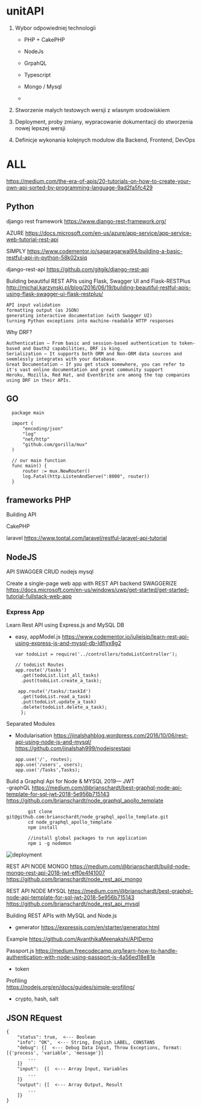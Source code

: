 # unitAPI
1. Wybor odpowiedniej technologii
      + PHP
            + CakePHP
            
      + NodeJs
      + GrpahQL
      + Typescript
      + Mongo / Mysql
      + 
      
2. Stworzenie malych testowych wersji z wlasnym srodowiskiem
3. Deployment, proby zmiany, wypracowanie dokumentacji do stworzenia nowej lepszej wersji
4. Definicje wykonania kolejnych modulow dla Backend, Frontend, DevOps

# ALL
https://medium.com/the-era-of-apis/20-tutorials-on-how-to-create-your-own-api-sorted-by-programming-language-9ad2fa5fc429

## Python
django rest framework
https://www.django-rest-framework.org/

AZURE
https://docs.microsoft.com/en-us/azure/app-service/app-service-web-tutorial-rest-api

SIMPLY
https://www.codementor.io/sagaragarwal94/building-a-basic-restful-api-in-python-58k02xsiq


django-rest-api
https://github.com/gitgik/django-rest-api


Building beautiful REST APIs using Flask, Swagger UI and Flask-RESTPlus
http://michal.karzynski.pl/blog/2016/06/19/building-beautiful-restful-apis-using-flask-swagger-ui-flask-restplus/

    API input validation
    formatting output (as JSON)
    generating interactive documentation (with Swagger UI)
    turning Python exceptions into machine-readable HTTP responses

Why DRF?

    Authentication – From basic and session-based authentication to token-based and Oauth2 capabilities, DRF is king.
    Serialization – It supports both ORM and Non-ORM data sources and seemlessly integrates with your database.
    Great Documentation – If you get stuck somewhere, you can refer to it's vast online documentation and great community support
    Heroku, Mozilla, Red Hat, and Eventbrite are among the top companies using DRF in their APIs.


## GO

      package main

      import (
          "encoding/json"
          "log"
          "net/http"
          "github.com/gorilla/mux"
      )

      // our main function
      func main() {
          router := mux.NewRouter()
          log.Fatal(http.ListenAndServe(":8000", router))
      }

## frameworks PHP
Building API

CakePHP

laravel
https://www.toptal.com/laravel/restful-laravel-api-tutorial


## NodeJS
API SWAGGER CRUD nodejs mysql

Create a single-page web app with REST API backend
SWAGGERIZE
https://docs.microsoft.com/en-us/windows/uwp/get-started/get-started-tutorial-fullstack-web-app


### Express App
Learn Rest API using Express.js and MySQL DB
- easy, appModel.js
https://www.codementor.io/julieisip/learn-rest-api-using-express-js-and-mysql-db-ldflyx8g2

      var todoList = require('../controllers/todoListController');

      // todoList Routes
      app.route('/tasks')
        .get(todoList.list_all_tasks)
        .post(todoList.create_a_task);

       app.route('/tasks/:taskId')
        .get(todoList.read_a_task)
        .put(todoList.update_a_task)
        .delete(todoList.delete_a_task);
        };

Separated Modules
- Modularisation
https://jinalshahblog.wordpress.com/2016/10/06/rest-api-using-node-js-and-mysql/
https://github.com/jinalshah999/nodejsrestapi
      
      app.use('/', routes);
      app.use('/users', users);
      app.use('/Tasks',Tasks);
      
      
Build a Graphql Api for Node & MYSQL 2019— JWT      
-graphQL
https://medium.com/@brianschardt/best-graphql-node-api-template-for-sql-jwt-2018-5e956b715143
https://github.com/brianschardt/node_graphql_apollo_template

            git clone git@github.com:brianschardt/node_graphql_apollo_template.git
            cd node_graphql_apollo_template
            npm install

            //install global packages to run application
            npm i -g nodemon

![deployment](https://cdn-images-1.medium.com/max/1600/1*TRAT1glkPpDFhv-GHCFBNQ.jpeg)

REST API NODE MONGO
https://medium.com/@brianschardt/build-node-mongo-rest-api-2018-jwt-eff0e4f41007
https://github.com/brianschardt/node_rest_api_mongo


REST API NODE MYSQL
https://medium.com/@brianschardt/best-graphql-node-api-template-for-sql-jwt-2018-5e956b715143
https://github.com/brianschardt/node_rest_api_mysql



Building REST APIs with MySQL and Node.js
- generator
https://expressjs.com/en/starter/generator.html

Example
https://github.com/AvanthikaMeenakshi/APIDemo


Passport.js
https://medium.freecodecamp.org/learn-how-to-handle-authentication-with-node-using-passport-js-4a56ed18e81e
- token

Profiling  
https://nodejs.org/en/docs/guides/simple-profiling/
- crypto, hash, salt




## JSON REquest

    {
        "status": true,  <--- Boolean
        "info": "OK",  <--- String, English LABEL, CONSTANS
        "debug": {[  <--- Debug Data Input, Throw Exceptions, format: [{'process', 'variable', 'message'}]
            ...
        ]}
        "input":  {[  <--- Array Input, Variables
            ...
        ]}
        "output": {[  <--- Array Output, Result
            ...
        ]}
    }
